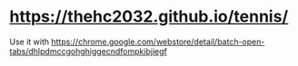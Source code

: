 # https://thehc2032.github.io/tennis/

Use it with
https://chrome.google.com/webstore/detail/batch-open-tabs/dhlpdmccgohghiggecndfompkibjiegf
